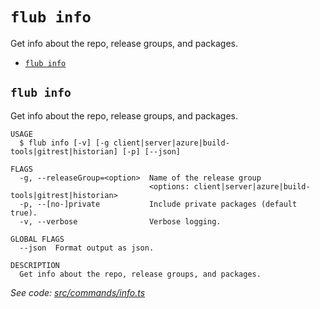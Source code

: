 `flub info`
===========

Get info about the repo, release groups, and packages.

* [`flub info`](#flub-info)

## `flub info`

Get info about the repo, release groups, and packages.

```
USAGE
  $ flub info [-v] [-g client|server|azure|build-tools|gitrest|historian] [-p] [--json]

FLAGS
  -g, --releaseGroup=<option>  Name of the release group
                               <options: client|server|azure|build-tools|gitrest|historian>
  -p, --[no-]private           Include private packages (default true).
  -v, --verbose                Verbose logging.

GLOBAL FLAGS
  --json  Format output as json.

DESCRIPTION
  Get info about the repo, release groups, and packages.
```

_See code: [src/commands/info.ts](https://github.com/microsoft/FluidFramework/blob/main/build-tools/packages/build-cli/src/commands/info.ts)_

